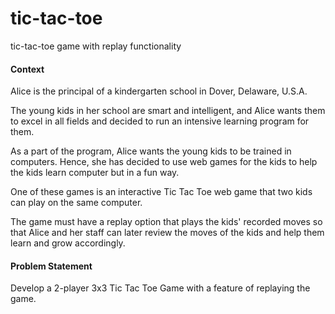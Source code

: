# tic-tac-toe
tic-tac-toe game with replay functionality

#### Context

Alice is the principal of a kindergarten school in Dover, Delaware, U.S.A. 

The young kids in her school are smart and intelligent, and Alice wants them to excel in all fields and decided to run an intensive learning program for them. 

As a part of the program, Alice wants the young kids to be trained in computers. Hence, she has decided to use web games for the kids to help the kids learn computer but in a fun way. 

One of these games is an interactive Tic Tac Toe web game that two kids can play on the same computer. 

The game must have a replay option that plays the kids' recorded moves so that Alice and her staff can later review the moves of the kids and help them learn and grow accordingly. 

#### Problem Statement

Develop a 2-player 3x3 Tic Tac Toe Game with a feature of replaying the game.
